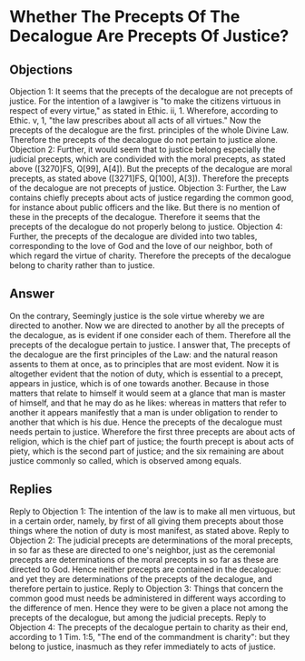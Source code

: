 # Whether The Precepts Of The Decalogue Are Precepts Of Justice?
## Objections
Objection 1: It seems that the precepts of the decalogue are not precepts of justice. For the intention of a lawgiver is "to make the citizens virtuous in respect of every virtue," as stated in Ethic. ii, 1. Wherefore, according to Ethic. v, 1, "the law prescribes about all acts of all virtues." Now the precepts of the decalogue are the first. principles of the whole Divine Law. Therefore the precepts of the decalogue do not pertain to justice alone.
Objection 2: Further, it would seem that to justice belong especially the judicial precepts, which are condivided with the moral precepts, as stated above ([3270]FS, Q[99], A[4]). But the precepts of the decalogue are moral precepts, as stated above ([3271]FS, Q[100], A[3]). Therefore the precepts of the decalogue are not precepts of justice.
Objection 3: Further, the Law contains chiefly precepts about acts of justice regarding the common good, for instance about public officers and the like. But there is no mention of these in the precepts of the decalogue. Therefore it seems that the precepts of the decalogue do not properly belong to justice.
Objection 4: Further, the precepts of the decalogue are divided into two tables, corresponding to the love of God and the love of our neighbor, both of which regard the virtue of charity. Therefore the precepts of the decalogue belong to charity rather than to justice.
## Answer
On the contrary, Seemingly justice is the sole virtue whereby we are directed to another. Now we are directed to another by all the precepts of the decalogue, as is evident if one consider each of them. Therefore all the precepts of the decalogue pertain to justice.
I answer that, The precepts of the decalogue are the first principles of the Law: and the natural reason assents to them at once, as to principles that are most evident. Now it is altogether evident that the notion of duty, which is essential to a precept, appears in justice, which is of one towards another. Because in those matters that relate to himself it would seem at a glance that man is master of himself, and that he may do as he likes: whereas in matters that refer to another it appears manifestly that a man is under obligation to render to another that which is his due. Hence the precepts of the decalogue must needs pertain to justice. Wherefore the first three precepts are about acts of religion, which is the chief part of justice; the fourth precept is about acts of piety, which is the second part of justice; and the six remaining are about justice commonly so called, which is observed among equals.
## Replies
Reply to Objection 1: The intention of the law is to make all men virtuous, but in a certain order, namely, by first of all giving them precepts about those things where the notion of duty is most manifest, as stated above.
Reply to Objection 2: The judicial precepts are determinations of the moral precepts, in so far as these are directed to one's neighbor, just as the ceremonial precepts are determinations of the moral precepts in so far as these are directed to God. Hence neither precepts are contained in the decalogue: and yet they are determinations of the precepts of the decalogue, and therefore pertain to justice.
Reply to Objection 3: Things that concern the common good must needs be administered in different ways according to the difference of men. Hence they were to be given a place not among the precepts of the decalogue, but among the judicial precepts.
Reply to Objection 4: The precepts of the decalogue pertain to charity as their end, according to 1 Tim. 1:5, "The end of the commandment is charity": but they belong to justice, inasmuch as they refer immediately to acts of justice.